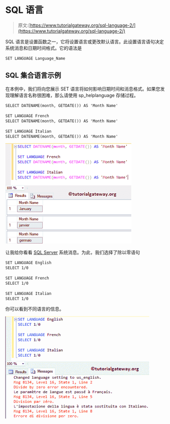 # SQL 语言

> 原文:[https://www.tutorialgateway.org/sql-language-2/](https://www.tutorialgateway.org/sql-language-2/)

SQL 语言是设置函数之一，它将设置语言或更改默认语言。此设置语言语句决定系统消息和日期时间格式。它的语法是

```
SET LANGUAGE Language_Name
```

## SQL 集合语言示例

在本例中，我们将向您展示 SET 语言将如何影响日期时间和消息格式。如果您发现理解语言名称很困难，那么请使用 sp_helplanguage 存储过程。

```
SELECT DATENAME(month, GETDATE()) AS 'Month Name'

SET LANGUAGE French
SELECT DATENAME(month, GETDATE()) AS 'Month Name'

SET LANGUAGE Italian
SELECT DATENAME(month, GETDATE()) AS 'Month Name'
```

![SQL LANGUAGE Example 1](img/17dbbaae2844486d0486cc5ad0d0703f.png)

让我给你看看 [SQL Server](https://www.tutorialgateway.org/sql/) 系统消息。为此，我们选择了除以零语句

```
SET LANGUAGE English
SELECT 1/0 

SET LANGUAGE French
SELECT 1/0 

SET LANGUAGE Italian
SELECT 1/0
```

你可以看到不同语言的信息。

![SQL LANGUAGE Example 2](img/3f41223f3196596508ea75e61c84112c.png)